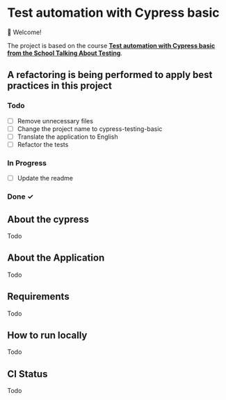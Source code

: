 # Test automation with Cypress basic
👋 Welcome!

The project is based on the course [**Test automation with Cypress basic from the School Talking About Testing**](https://udemy.com/user/walmyr).

## A refactoring is being performed to apply best practices in this project
### Todo
- [ ] Remove unnecessary files
- [ ] Change the project name to cypress-testing-basic
- [ ] Translate the application to English
- [ ] Refactor the tests

### In Progress
- [ ] Update the readme  


### Done ✓

## About the cypress
Todo

## About the Application
Todo

## Requirements
Todo

## How to run locally
Todo

## CI Status
Todo